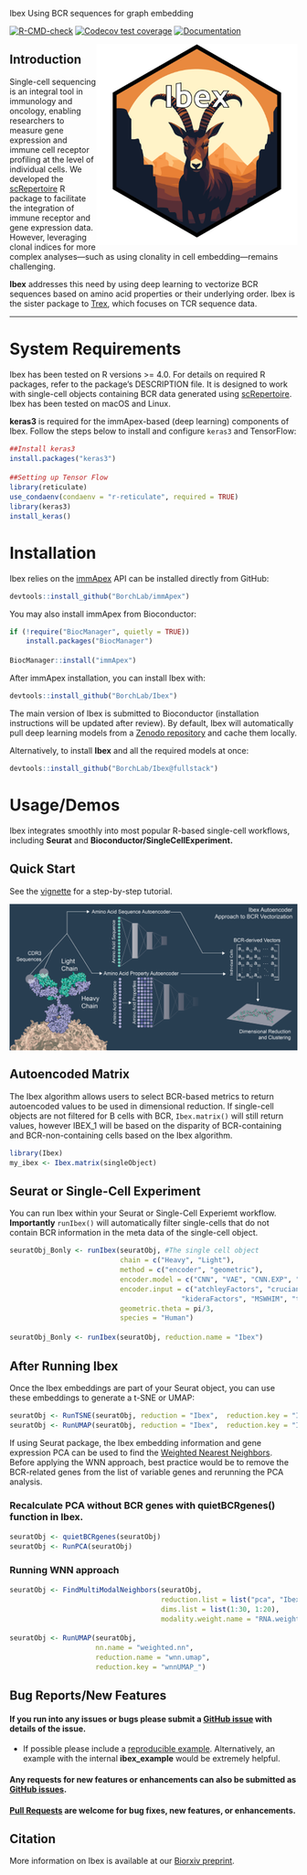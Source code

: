  Ibex
Using BCR sequences for graph embedding

[![R-CMD-check](https://github.com/BorchLab/Ibex/actions/workflows/R-CMD-check.yaml/badge.svg)](https://github.com/BorchLab/Ibex/actions/workflows/R-CMD-check.yaml)
[![Codecov test coverage](https://codecov.io/gh/BorchLab/Ibex/graph/badge.svg)](https://app.codecov.io/gh/BorchLab/Ibex?branch=master)
[![Documentation](https://img.shields.io/badge/docs-stable-blue.svg)](https://www.borch.dev/uploads/screpertoire/articles/ibex)

<img align="right" src="https://github.com/BorchLab/Ibex/blob/main/www/ibex_hex.png" width="352" height="352">

## Introduction
Single-cell sequencing is an integral tool in immunology and oncology, enabling researchers to measure gene expression and immune cell receptor profiling at the level of individual cells. We developed the [scRepertoire](https://github.com/BorchLab/scRepertoire) R package to facilitate the integration of immune receptor and gene expression data. However, leveraging clonal indices for more complex analyses—such as using clonality in cell embedding—remains challenging.

**Ibex** addresses this need by using deep learning to vectorize BCR sequences based on amino acid properties or their underlying order. Ibex is the sister package to [Trex](https://github.com/BorchLab/Trex), which focuses on TCR sequence data.

---

# System Requirements 
Ibex has been tested on R versions >= 4.0. For details on required R packages, refer to the package’s DESCRIPTION file. It is designed to work with single-cell objects containing BCR data generated using [scRepertoire](https://github.com/BorchLab/scRepertoire). Ibex has been tested on macOS and Linux.

**keras3** is required for the immApex-based (deep learning) components of Ibex. Follow the steps below to install and configure `keras3` and TensorFlow:

```r
##Install keras3
install.packages("keras3")

##Setting up Tensor Flow
library(reticulate)
use_condaenv(condaenv = "r-reticulate", required = TRUE)
library(keras3)
install_keras()
```

# Installation

Ibex relies on the [immApex](https://github.com/BorchLab/immApex) API can be installed directly from GitHub: 

```r
devtools::install_github("BorchLab/immApex")
```

You may also install immApex from Bioconductor:

```r
if (!require("BiocManager", quietly = TRUE))
    install.packages("BiocManager")

BiocManager::install("immApex")
```

After immApex installation, you can install Ibex with: 

```r
devtools::install_github("BorchLab/Ibex")
```

The main version of Ibex is submitted to Bioconductor (installation instructions will be updated after review). By default, Ibex will automatically pull deep learning models from a [Zenodo repository](https://zenodo.org/records/14919286) and cache them locally.

Alternatively, to install **Ibex** and all the required models at once:
```r
devtools::install_github("BorchLab/Ibex@fullstack")
```

# Usage/Demos

Ibex integrates smoothly into most popular R-based single-cell workflows, including **Seurat** and **Bioconductor/SingleCellExperiment.**

## Quick Start 

See the [vignette](https://www.borch.dev/uploads/screpertoire/articles/ibex) for a step-by-step tutorial. 

<img align="center" src="https://github.com/BorchLab/Ibex/blob/main/www/graphicalAbstract.png">

## Autoencoded Matrix

The Ibex algorithm allows users to select BCR-based metrics to return autoencoded values to be used in dimensional reduction. If single-cell objects are not filtered for B cells with BCR,  `Ibex.matrix()` will still return values, however IBEX_1 will be based on the disparity of BCR-containing and BCR-non-containing cells based on the Ibex algorithm. 

```r
library(Ibex)
my_ibex <- Ibex.matrix(singleObject)
```

## Seurat or Single-Cell Experiment

You can run Ibex within your Seurat or Single-Cell Experiemt workflow. **Importantly** `runIbex()` will automatically filter single-cells that do not contain BCR information in the meta data of the single-cell object. 

```r
seuratObj_Bonly <- runIbex(seuratObj, #The single cell object
                           chain = c("Heavy", "Light"),                                       # "Heavy" or "Light"
                           method = c("encoder", "geometric"),                                # Use deep learning "encoder" or "geometric" transformation
                           encoder.model = c("CNN", "VAE", "CNN.EXP", "VAE.EXP"),             # Types of Deep Learning Models
                           encoder.input = c("atchleyFactors", "crucianiProperties", 
                                          "kideraFactors", "MSWHIM", "tScales", "OHE"),       # Method of Encoding
                           geometric.theta = pi/3,                                            # theta for Geometric Encoding
                           species = "Human")                                                 # "Mouse" or "Human"
                   
seuratObj_Bonly <- runIbex(seuratObj, reduction.name = "Ibex")
```

## After Running Ibex

Once the Ibex embeddings are part of your Seurat object, you can use these embeddings to generate a t-SNE or UMAP:

```r
seuratObj <- RunTSNE(seuratObj, reduction = "Ibex",  reduction.key = "Ibex_")
seuratObj <- RunUMAP(seuratObj, reduction = "Ibex",  reduction.key = "Ibex_")
```

If using Seurat package, the Ibex embedding information and gene expression PCA can be used to find the [Weighted Nearest Neighbors](https://pubmed.ncbi.nlm.nih.gov/34062119/). Before applying the WNN approach, best practice would be to remove the BCR-related genes from the list of variable genes and rerunning the PCA analysis. 

### Recalculate PCA without BCR genes with quietBCRgenes() function in Ibex.
```r
seuratObj <- quietBCRgenes(seuratObj)
seuratObj <- RunPCA(seuratObj)
```

### Running WNN approach
```r
seuratObj <- FindMultiModalNeighbors(seuratObj, 
                                     reduction.list = list("pca", "Ibex"), 
                                     dims.list = list(1:30, 1:20), 
                                     modality.weight.name = "RNA.weight")
                                     
seuratObj <- RunUMAP(seuratObj, 
                     nn.name = "weighted.nn", 
                     reduction.name = "wnn.umap", 
                     reduction.key = "wnnUMAP_")
```
## Bug Reports/New Features

#### If you run into any issues or bugs please submit a [GitHub issue](https://github.com/BorchLab/Ibex/issues) with details of the issue.

- If possible please include a [reproducible example](https://reprex.tidyverse.org/). 
Alternatively, an example with the internal **ibex_example** would 
be extremely helpful.

#### Any requests for new features or enhancements can also be submitted as [GitHub issues](https://github.com/BorchLab/Ibex/issues).

#### [Pull Requests](https://github.com/BorchLab/Ibex/pulls) are welcome for bug fixes, new features, or enhancements.

## Citation
More information on Ibex is available at our [Biorxiv preprint](https://www.biorxiv.org/content/10.1101/2022.11.09.515787v2). 
